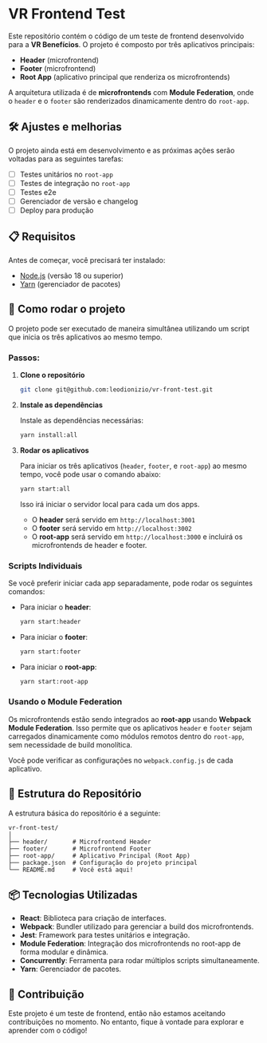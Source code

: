 # VR Frontend Test

Este repositório contém o código de um teste de frontend desenvolvido para a **VR Benefícios**. O projeto é composto por três aplicativos principais:

- **Header** (microfrontend)
- **Footer** (microfrontend)
- **Root App** (aplicativo principal que renderiza os microfrontends)

A arquitetura utilizada é de **microfrontends** com **Module Federation**, onde o `header` e o `footer` são renderizados dinamicamente dentro do `root-app`.

## 🛠️ Ajustes e melhorias

O projeto ainda está em desenvolvimento e as próximas ações serão voltadas para as seguintes tarefas:

- [ ] Testes unitários no `root-app`
- [ ] Testes de integração no `root-app`
- [ ] Testes e2e
- [ ] Gerenciador de versão e changelog
- [ ] Deploy para produção

## 📋 Requisitos

Antes de começar, você precisará ter instalado:

- [Node.js](https://nodejs.org/) (versão 18 ou superior)
- [Yarn](https://classic.yarnpkg.com/en/docs/install/) (gerenciador de pacotes)

## 🚀 Como rodar o projeto

O projeto pode ser executado de maneira simultânea utilizando um script que inicia os três aplicativos ao mesmo tempo.

### Passos:

1. **Clone o repositório**

   ```bash
   git clone git@github.com:leodionizio/vr-front-test.git
   ```

2. **Instale as dependências**

   Instale as dependências necessárias:

   ```bash
   yarn install:all
   ```

3. **Rodar os aplicativos**

   Para iniciar os três aplicativos (`header`, `footer`, e `root-app`) ao mesmo tempo, você pode usar o comando abaixo:

   ```bash
   yarn start:all
   ```

   Isso irá iniciar o servidor local para cada um dos apps.

   - O **header** será servido em `http://localhost:3001`
   - O **footer** será servido em `http://localhost:3002`
   - O **root-app** será servido em `http://localhost:3000` e incluirá os microfrontends de header e footer.

### Scripts Individuais

Se você preferir iniciar cada app separadamente, pode rodar os seguintes comandos:

- Para iniciar o **header**:
  
  ```bash
  yarn start:header
  ```

- Para iniciar o **footer**:
  
  ```bash
  yarn start:footer
  ```

- Para iniciar o **root-app**:
  
  ```bash
  yarn start:root-app
  ```

### Usando o Module Federation

Os microfrontends estão sendo integrados ao **root-app** usando **Webpack Module Federation**. Isso permite que os aplicativos `header` e `footer` sejam carregados dinamicamente como módulos remotos dentro do `root-app`, sem necessidade de build monolítica.

Você pode verificar as configurações no `webpack.config.js` de cada aplicativo.

## 📂 Estrutura do Repositório

A estrutura básica do repositório é a seguinte:

```
vr-front-test/
│
├── header/       # Microfrontend Header
├── footer/       # Microfrontend Footer
├── root-app/     # Aplicativo Principal (Root App)
├── package.json  # Configuração do projeto principal
└── README.md     # Você está aqui!
```

## 📦 Tecnologias Utilizadas

- **React**: Biblioteca para criação de interfaces.
- **Webpack**: Bundler utilizado para gerenciar a build dos microfrontends.
- **Jest**: Framework para testes unitários e integração.
- **Module Federation**: Integração dos microfrontends no root-app de forma modular e dinâmica.
- **Concurrently**: Ferramenta para rodar múltiplos scripts simultaneamente.
- **Yarn**: Gerenciador de pacotes.

## 🤝 Contribuição

Este projeto é um teste de frontend, então não estamos aceitando contribuições no momento. No entanto, fique à vontade para explorar e aprender com o código!

